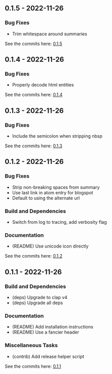 ## 0.1.5 - 2022-11-26

### Bug Fixes
- Trim whitespace around summaries

See the commits here: [0.1.5]

[0.1.5]: https://github.com/lukehsiao/openring-rs/compare/v0.1.4...v0.1.5


## 0.1.4 - 2022-11-26

### Bug Fixes
- Properly decode html entities

See the commits here: [0.1.4]

[0.1.4]: https://github.com/lukehsiao/openring-rs/compare/v0.1.3...v0.1.4


## 0.1.3 - 2022-11-26

### Bug Fixes
- Include the semicolon when stripping nbsp

See the commits here: [0.1.3]

[0.1.3]: https://github.com/lukehsiao/openring-rs/compare/v0.1.2...v0.1.3


## 0.1.2 - 2022-11-26

### Bug Fixes
- Strip non-breaking spaces from summary
- Use last link in atom entry for blogspot
- Default to using the alternate url

### Build and Dependencies
- Switch from log to tracing, add verbosity flag

### Documentation
- (README) Use unicode icon directly

See the commits here: [0.1.2]

[0.1.2]: https://github.com/lukehsiao/openring-rs/compare/v0.1.1...v0.1.2


## 0.1.1 - 2022-11-26

### Build and Dependencies
- (deps) Upgrade to clap v4
- (deps) Upgrade all deps

### Documentation
- (README) Add installation instructions
- (README) Use a fancier header

### Miscellaneous Tasks
- (contrib) Add release helper script

See the commits here: [0.1.1]

[0.1.1]: https://github.com/lukehsiao/openring-rs/compare/v0.1.0...v0.1.1
